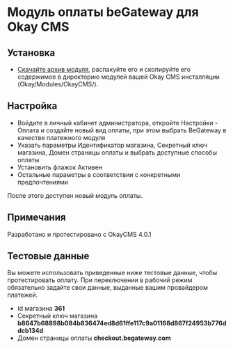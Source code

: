 # Модуль оплаты beGateway для Okay CMS

## Установка

  * [Скачайте архив модуля](https://github.com/beGateway/okaycms-payment-module/raw/dev/okaycms-payment-module.zip), распакуйте его и скопируйте его содержимое в директорию модулей вашей Okay CMS инсталляции (Okay/Modules/OkayCMS/).

## Настройка

  * Войдите в личный кабинет администратора, откройте Настройки - Оплата и создайте новый вид оплаты, при этом выбрать BeGateway в качестве платежного модуля
  * Указать параметры Идентификатор магазина, Секретный ключ магазина, Домен страницы оплаты и выбрать доступные способы оплаты
  * Установить флажок Активен
  * Остальные параметры в соответствии с конкретными предпочтениями

После этого доступен новый модуль оплаты.

## Примечания

Разработано и протестировано c OkayCMS 4.0.1

## Тестовые данные

Вы можете использовать приведенные ниже тестовые данные, чтобы протестировать оплату. При переключении в рабочий режим обязательно задайте свои данные, выданные вашим провайдером платежей.

  * Id магазина __361__
  * Секретный ключ магазина __b8647b68898b084b836474ed8d61ffe117c9a01168d867f24953b776ddcb134d__
  * Домен страницы оплаты __checkout.begateway.com__
